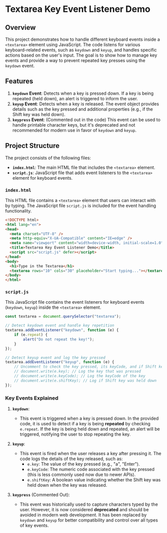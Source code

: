 # Textarea Key Event Listener Demo

## Overview
This project demonstrates how to handle different keyboard events inside a `<textarea>` element using JavaScript. The code listens for various keyboard-related events, such as `keydown` and `keyup`, and handles specific actions based on the user's input. The goal is to show how to manage key events and provide a way to prevent repeated key presses using the `keydown` event.

## Features
1. **`keydown` Event**: Detects when a key is pressed down. If a key is being repeated (held down), an alert is triggered to inform the user.
2. **`keyup` Event**: Detects when a key is released. The event object provides details such as the key pressed and additional properties (e.g., if the Shift key was held down).
3. **`keypress` Event**: (Commented out in the code) This event can be used to handle printable character keys, but it's deprecated and not recommended for modern use in favor of `keydown` and `keyup`.

## Project Structure
The project consists of the following files:

- **`index.html`**: The main HTML file that includes the `<textarea>` element.
- **`script.js`**: JavaScript file that adds event listeners to the `<textarea>` element for keyboard events.

### `index.html`

This HTML file contains a `<textarea>` element that users can interact with by typing. The JavaScript file `script.js` is included for the event handling functionality.

```html
<!DOCTYPE html>
<html lang="en">
<head>
  <meta charset="UTF-8" />
  <meta http-equiv="X-UA-Compatible" content="IE=edge" />
  <meta name="viewport" content="width=device-width, initial-scale=1.0" />
  <title>Textarea Key Event Listener Demo</title>
  <script src="script.js" defer></script>
</head>
<body>
  <h1>Type in the Textarea</h1>
  <textarea rows="10" cols="30" placeholder="Start typing..."></textarea>
</body>
</html>
```

### `script.js`

This JavaScript file contains the event listeners for keyboard events (`keydown`, `keyup`) inside the `<textarea>` element. 

```javascript
const textarea = document.querySelector("textarea");

// Detect keydown event and handle key repetition
textarea.addEventListener("keydown", function (e) {
    if (e.repeat) {
        alert("Do not repeat the key!");
    }
});

// Detect keyup event and log the key pressed
textarea.addEventListener("keyup", function (e) {
    // Uncomment to check the key pressed, its keyCode, and if Shift key was held
    // document.write(e.key); // Log the key that was pressed
    // document.write(e.keyCode); // Log the keyCode of the key
    // document.write(e.shiftKey); // Log if Shift key was held down
});
```

### Key Events Explained

1. **`keydown`**:
   - This event is triggered when a key is pressed down. In the provided code, it is used to detect if a key is being **repeated** by checking `e.repeat`. If the key is being held down and repeated, an alert will be triggered, notifying the user to stop repeating the key.

2. **`keyup`**:
   - This event is fired when the user releases a key after pressing it. The code logs the details of the key released, such as:
     - `e.key`: The value of the key pressed (e.g., "a", "Enter").
     - `e.keyCode`: The numeric code associated with the key pressed (this is less commonly used now due to newer APIs).
     - `e.shiftKey`: A boolean value indicating whether the Shift key was held down when the key was released.

3. **`keypress`** (Commented Out):
   - This event was historically used to capture characters typed by the user. However, it is now considered **deprecated** and should be avoided in modern web development. It has been replaced by `keydown` and `keyup` for better compatibility and control over all types of key events.

